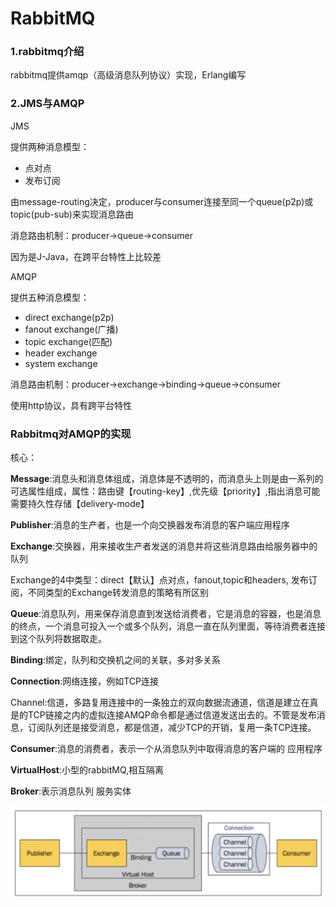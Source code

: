 # RabbitMQ

### 1.rabbitmq介绍

rabbitmq提供amqp（高级消息队列协议）实现，Erlang编写

### 2.JMS与AMQP

JMS

提供两种消息模型：

- 点对点
- 发布订阅

由message-routing决定，producer与consumer连接至同一个queue(p2p)或topic(pub-sub)来实现消息路由

消息路由机制：producer->queue->consumer

因为是J-Java，在跨平台特性上比较差

AMQP

提供五种消息模型：

- direct exchange(p2p)
- fanout exchange(广播) 
- topic exchange(匹配)
- header exchange
- system exchange

消息路由机制：producer->exchange->binding->queue->consumer

使用http协议，具有跨平台特性

### Rabbitmq对AMQP的实现

核心：

**Message**:消息头和消息体组成，消息体是不透明的，而消息头上则是由一系列的可选属性组成，属性：路由键【routing-key】,优先级【priority】,指出消息可能需要持久性存储【delivery-mode】

**Publisher**:消息的生产者，也是一个向交换器发布消息的客户端应用程序

**Exchange**:交换器，用来接收生产者发送的消息并将这些消息路由给服务器中的队列

Exchange的4中类型：direct【默认】点对点，fanout,topic和headers, 发布订阅，不同类型的Exchange转发消息的策略有所区别

**Queue**:消息队列，用来保存消息直到发送给消费者，它是消息的容器，也是消息的终点，一个消息可投入一个或多个队列，消息一直在队列里面，等待消费者连接到这个队列将数据取走。

**Binding**:绑定，队列和交换机之间的关联，多对多关系

**Connection**:网络连接，例如TCP连接

Channel:信道，多路复用连接中的一条独立的双向数据流通道，信道是建立在真是的TCP链接之内的虚拟连接AMQP命令都是通过信道发送出去的。不管是发布消息，订阅队列还是接受消息，都是信道，减少TCP的开销，复用一条TCP连接。

**Consumer**:消息的消费者，表示一个从消息队列中取得消息的客户端的 应用程序

**VirtualHost**:小型的rabbitMQ,相互隔离

**Broker**:表示消息队列 服务实体

![屏幕快照 2020-03-27 下午8.56.09](rabbitmq.png)